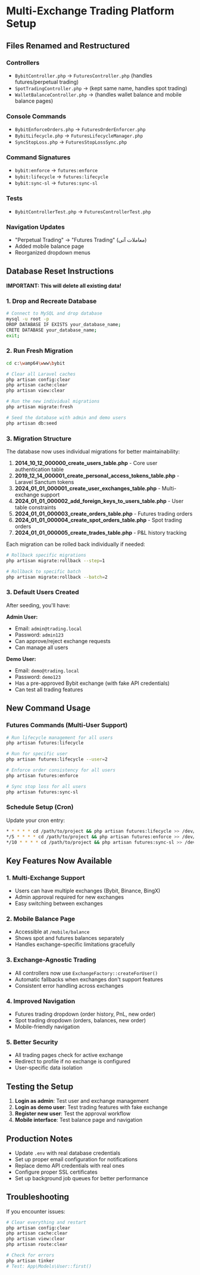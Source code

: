 # Multi-Exchange Trading Platform Setup

## Files Renamed and Restructured

### Controllers
- `BybitController.php` → `FuturesController.php` (handles futures/perpetual trading)
- `SpotTradingController.php` → (kept same name, handles spot trading)
- `WalletBalanceController.php` → (handles wallet balance and mobile balance pages)

### Console Commands
- `BybitEnforceOrders.php` → `FuturesOrderEnforcer.php` 
- `BybitLifecycle.php` → `FuturesLifecycleManager.php`
- `SyncStopLoss.php` → `FuturesStopLossSync.php`

### Command Signatures
- `bybit:enforce` → `futures:enforce`
- `bybit:lifecycle` → `futures:lifecycle` 
- `bybit:sync-sl` → `futures:sync-sl`

### Tests
- `BybitControllerTest.php` → `FuturesControllerTest.php`

### Navigation Updates
- "Perpetual Trading" → "Futures Trading" (معاملات آتی)
- Added mobile balance page
- Reorganized dropdown menus

## Database Reset Instructions

**IMPORTANT: This will delete all existing data!**

### 1. Drop and Recreate Database
```bash
# Connect to MySQL and drop database
mysql -u root -p
DROP DATABASE IF EXISTS your_database_name;
CRETE DATABASE your_database_name;
exit;
```

### 2. Run Fresh Migration
```bash
cd c:\wamp64\www\bybit

# Clear all Laravel caches
php artisan config:clear
php artisan cache:clear
php artisan view:clear

# Run the new individual migrations
php artisan migrate:fresh

# Seed the database with admin and demo users
php artisan db:seed
```

### 3. Migration Structure
The database now uses individual migrations for better maintainability:

1. **2014_10_12_000000_create_users_table.php** - Core user authentication table
2. **2019_12_14_000001_create_personal_access_tokens_table.php** - Laravel Sanctum tokens
3. **2024_01_01_000001_create_user_exchanges_table.php** - Multi-exchange support
4. **2024_01_01_000002_add_foreign_keys_to_users_table.php** - User table constraints
5. **2024_01_01_000003_create_orders_table.php** - Futures trading orders
6. **2024_01_01_000004_create_spot_orders_table.php** - Spot trading orders
7. **2024_01_01_000005_create_trades_table.php** - P&L history tracking

Each migration can be rolled back individually if needed:
```bash
# Rollback specific migrations
php artisan migrate:rollback --step=1

# Rollback to specific batch
php artisan migrate:rollback --batch=2
```

### 3. Default Users Created
After seeding, you'll have:

**Admin User:**
- Email: `admin@trading.local`
- Password: `admin123`
- Can approve/reject exchange requests
- Can manage all users

**Demo User:**
- Email: `demo@trading.local` 
- Password: `demo123`
- Has a pre-approved Bybit exchange (with fake API credentials)
- Can test all trading features

## New Command Usage

### Futures Commands (Multi-User Support)
```bash
# Run lifecycle management for all users
php artisan futures:lifecycle

# Run for specific user
php artisan futures:lifecycle --user=2

# Enforce order consistency for all users  
php artisan futures:enforce

# Sync stop loss for all users
php artisan futures:sync-sl
```

### Schedule Setup (Cron)
Update your cron entry:
```bash
* * * * * cd /path/to/project && php artisan futures:lifecycle >> /dev/null 2>&1
*/5 * * * * cd /path/to/project && php artisan futures:enforce >> /dev/null 2>&1  
*/10 * * * * cd /path/to/project && php artisan futures:sync-sl >> /dev/null 2>&1
```

## Key Features Now Available

### 1. Multi-Exchange Support
- Users can have multiple exchanges (Bybit, Binance, BingX)
- Admin approval required for new exchanges
- Easy switching between exchanges

### 2. Mobile Balance Page
- Accessible at `/mobile/balance`
- Shows spot and futures balances separately
- Handles exchange-specific limitations gracefully

### 3. Exchange-Agnostic Trading
- All controllers now use `ExchangeFactory::createForUser()`
- Automatic fallbacks when exchanges don't support features
- Consistent error handling across exchanges

### 4. Improved Navigation
- Futures trading dropdown (order history, PnL, new order)
- Spot trading dropdown (orders, balances, new order)
- Mobile-friendly navigation

### 5. Better Security
- All trading pages check for active exchange
- Redirect to profile if no exchange is configured
- User-specific data isolation

## Testing the Setup

1. **Login as admin**: Test user and exchange management
2. **Login as demo user**: Test trading features with fake exchange
3. **Register new user**: Test the approval workflow
4. **Mobile interface**: Test balance page and navigation

## Production Notes

- Update `.env` with real database credentials
- Set up proper email configuration for notifications
- Replace demo API credentials with real ones
- Configure proper SSL certificates
- Set up background job queues for better performance

## Troubleshooting

If you encounter issues:
```bash
# Clear everything and restart
php artisan config:clear
php artisan cache:clear
php artisan view:clear
php artisan route:clear

# Check for errors
php artisan tinker
# Test: App\Models\User::first()
```